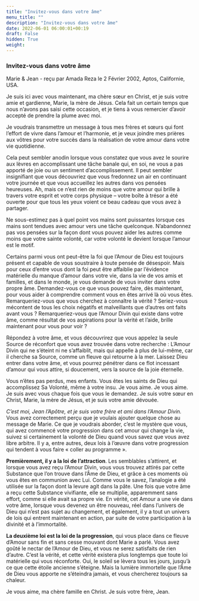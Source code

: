 ```yaml
---
title: "Invitez-vous dans votre âme"
menu_title: ""
description: "Invitez-vous dans votre âme"
date: 2022-06-01 06:00:01+00:19
draft: False
hidden: True
weight:
---
```

### Invitez-vous dans votre âme

Marie & Jean - reçu par Amada Reza le 2 Février 2002, Aptos, Californie, USA.

Je suis ici avec vous maintenant, ma chère sœur en Christ, et je suis votre amie et gardienne, Marie, la mère de Jésus. Cela fait un certain temps que nous n’avons pas saisi cette occasion, et je tiens à vous remercier d’avoir accepté de prendre la plume avec moi.

Je voudrais transmettre un message à tous mes frères et sœurs qui font l’effort de vivre dans l’amour et l’harmonie, et je veux joindre mes prières aux vôtres pour votre succès dans la réalisation de votre amour dans votre vie quotidienne.

Cela peut sembler anodin lorsque vous constatez que vous avez le sourire aux lèvres en accomplissant une tâche banale qui, en soi, ne vous a pas apporté de joie ou un sentiment d’accomplissement. Il peut sembler insignifiant que vous découvriez que vous fredonnez un air en continuant votre journée et que vous accueillez les autres dans vos pensées heureuses. Ah, mais ce n’est rien de moins que votre amour qui brille à travers votre esprit et votre corps physique – votre boîte à trésor a été ouverte pour que tous les yeux voient ce beau cadeau que vous avez à partager.

Ne sous-estimez pas à quel point vos mains sont puissantes lorsque ces mains sont tendues avec amour vers une tâche quelconque. N’abandonnez pas vos pensées sur la façon dont vous pouvez aider les autres comme moins que votre sainte volonté, car votre volonté le devient lorsque l’amour est le motif.

Certains parmi vous ont peut-être la foi que l’Amour de Dieu est toujours présent et capable de vous soustraire à toute pensée de désespoir. Mais pour ceux d’entre vous dont la foi peut être affaiblie par l’évidence matérielle du manque d’amour dans votre vie, dans la vie de vos amis et familles, et dans le monde, je vous demande de vous inviter dans votre propre âme. Demandez-vous ce que vous pouvez faire, dès maintenant, pour vous aider à comprendre comment vous en êtes arrivé là où vous êtes. Remarqueriez-vous que vous cherchez à connaître la vérité ? Seriez-vous mécontent de tous les choix négatifs et malveillants que d’autres ont faits avant vous ? Remarqueriez-vous que l’Amour Divin qui existe dans votre âme, comme résultat de vos aspirations pour la vérité et l’aide, brille maintenant pour vous pour voir ?

Répondez à votre âme, et vous découvrirez que vous appelez la seule Source de réconfort que vous avez trouvée dans votre recherche : L’Amour Divin qui ne s’éteint ni ne s’affaiblit, mais qui appelle à plus de lui-même, car il cherche sa Source, comme un fleuve qui retourne à la mer. Laissez Dieu entrer dans votre âme, et vous pourrez pénétrer dans ce flot incessant d’amour qui vous attire, si doucement, vers la source de la joie éternelle.

Vous n’êtes pas perdus, mes enfants. Vous êtes les saints de Dieu qui accomplissez Sa Volonté, même à votre insu. Je vous aime. Je vous aime. Je suis avec vous chaque fois que vous le demandez. Je suis votre sœur en Christ, Marie, la mère de Jésus, et je suis votre amie dévouée.

*C’est moi, Jean l’Apôtre, et je suis votre frère et ami dans l’Amour Divin.* Vous avez correctement perçu que je voulais ajouter quelque chose au message de Marie. Ce que je voudrais aborder, c’est le mystère que vous, qui avez commencé votre progression dans cet amour qui change la vie, suivez si certainement la volonté de Dieu quand vous savez que vous avez libre arbitre. Il y a, entre autres, deux lois à l’œuvre dans votre progression qui tendent à vous faire « coller au programme ».

**Premièrement, il y a la loi de l’attraction**. Les semblables s’attirent, et lorsque vous avez reçu l’Amour Divin, vous vous trouvez attirés par cette Substance que l’on trouve dans l’Âme de Dieu, et grâce à ces moments où vous êtes en communion avec Lui. Comme vous le savez, l’analogie a été utilisée sur la façon dont la levure agit dans la pâte. Une fois que votre âme a reçu cette Substance vivifiante, elle se multiplie, apparemment sans effort, comme si elle avait sa propre vie. En vérité, cet Amour a une vie dans votre âme, lorsque vous devenez un être nouveau, réel dans l’univers de Dieu qui n’est pas sujet au changement, et également, il y a tout un univers de lois qui entrent maintenant en action, par suite de votre participation à la divinité et à l’immortalité.

**La deuxième loi est la loi de la progression**, qui vous place dans ce fleuve d’Amour sans fin et sans cesse mouvant dont Marie a parlé. Vous avez goûté le nectar de l’Amour de Dieu, et vous ne serez satisfaits de rien d’autre. C’est la vérité, et cette vérité existera plus longtemps que toute loi matérielle qui vous réconforte. Oui, le soleil se lèvera tous les jours, jusqu’à ce que cette étoile ancienne s’éteigne. Mais la lumière immortelle que l’Âme de Dieu vous apporte ne s’éteindra jamais, et vous chercherez toujours sa chaleur.

Je vous aime, ma chère famille en Christ. Je suis votre frère, Jean.
